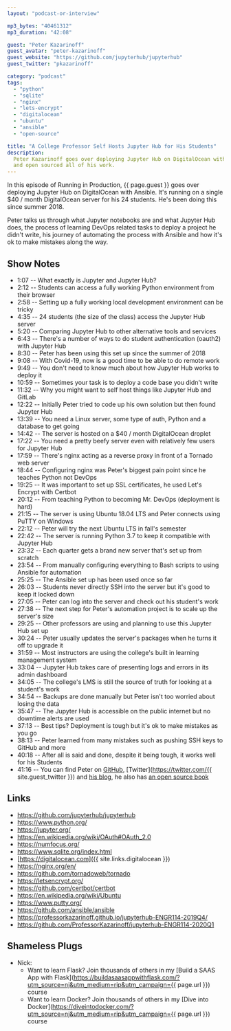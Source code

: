 ```yaml
---
layout: "podcast-or-interview"

mp3_bytes: "40461312"
mp3_duration: "42:08"

guest: "Peter Kazarinoff"
guest_avatar: "peter-kazarinoff"
guest_website: "https://github.com/jupyterhub/jupyterhub"
guest_twitter: "pkazarinoff"

category: "podcast"
tags:
  - "python"
  - "sqlite"
  - "nginx"
  - "lets-encrypt"
  - "digitalocean"
  - "ubuntu"
  - "ansible"
  - "open-source"

title: "A College Professor Self Hosts Jupyter Hub for His Students"
description:
  Peter Kazarinoff goes over deploying Jupyter Hub on DigitalOcean with Ansible
  and open sourced all of his work.
---
```


In this episode of Running in Production, {{ page.guest }}  goes over deploying
Jupyter Hub on DigitalOcean with Ansible. It's running on a single $40 / month
DigitalOcean server for his 24 students. He's been doing this since summer
2018.

Peter talks us through what Jupyter notebooks are and what Jupyter Hub does,
the process of learning DevOps related tasks to deploy a project he didn't
write, his journey of automating the process with Ansible and how it's ok to
make mistakes along the way.

## Show Notes

- 1:07 -- What exactly is Jupyter and Jupyter Hub?
- 2:12 -- Students can access a fully working Python environment from their browser
- 2:58 -- Setting up a fully working local development environment can be tricky
- 4:35 -- 24 students (the size of the class) access the Jupyter Hub server
- 5:20 -- Comparing Jupyter Hub to other alternative tools and services
- 6:43 -- There's a number of ways to do student authentication (oauth2) with Jupyter Hub
- 8:30 -- Peter has been using this set up since the summer of 2018
- 9:08 -- With Covid-19, now is a good time to be able to do remote work
- 9:49 -- You don't need to know much about how Jupyter Hub works to deploy it
- 10:59 -- Sometimes your task is to deploy a code base you didn't write
- 11:32 -- Why you might want to self host things like Jupyter Hub and GitLab
- 12:22 -- Initially Peter tried to code up his own solution but then found Jupyter Hub
- 13:39 -- You need a Linux server, some type of auth, Python and a database to get going
- 14:42 -- The server is hosted on a $40 / month DigitalOcean droplet
- 17:22 -- You need a pretty beefy server even with relatively few users for Jupyter Hub
- 17:59 -- There's nginx acting as a reverse proxy in front of a Tornado web server 
- 18:44 -- Configuring nginx was Peter's biggest pain point since he teaches Python not DevOps
- 19:25 -- It was important to set up SSL certificates, he used Let's Encrypt with Certbot
- 20:12 -- From teaching Python to becoming Mr. DevOps (deployment is hard)
- 21:15 -- The server is using Ubuntu 18.04 LTS and Peter connects using PuTTY on Windows
- 22:12 -- Peter will try the next Ubuntu LTS in fall's semester
- 22:42 -- The server is running Python 3.7 to keep it compatible with Jupyter Hub
- 23:32 -- Each quarter gets a brand new server that's set up from scratch
- 23:54 -- From manually configuring everything to Bash scripts to using Ansible for automation
- 25:25 -- The Ansible set up has been used once so far
- 26:03 -- Students never directly SSH into the server but it's good to keep it locked down
- 27:05 -- Peter can log into the server and check out his student's work
- 27:38 -- The next step for Peter's automation project is to scale up the server's size
- 29:25 -- Other professors are using and planning to use this Jupyter Hub set up
- 30:24 -- Peter usually updates the server's packages when he turns it off to upgrade it
- 31:59 -- Most instructors are using the college's built in learning management system
- 33:04 -- Jupyter Hub takes care of presenting logs and errors in its admin dashboard
- 34:05 -- The college's LMS is still the source of truth for looking at a student's work
- 34:54 -- Backups are done manually but Peter isn't too worried about losing the data
- 35:47 -- The Jupyter Hub is accessible on the public internet but no downtime alerts are used
- 37:13 -- Best tips? Deployment is tough but it's ok to make mistakes as you go
- 38:13 -- Peter learned from many mistakes such as pushing SSH keys to GitHub and more
- 40:18 -- After all is said and done, despite it being tough, it works well for his Students
- 41:16 -- You can find Peter on [GitHub](https://github.com/ProfessorKazarinoff), [Twitter](https://twitter.com/{{ site.guest_twitter }}) and [his blog](https://pythonforundergradengineers.com/), he also has [an open source book](https://problemsolvingwithpython.com/)

## Links

- <https://github.com/jupyterhub/jupyterhub>
- <https://www.python.org/>
- <https://jupyter.org/>
- <https://en.wikipedia.org/wiki/OAuth#OAuth_2.0>
- <https://numfocus.org/>
- <https://www.sqlite.org/index.html>
- [https://digitalocean.com]({{ site.links.digitalocean }})
- <https://nginx.org/en/>
- <https://github.com/tornadoweb/tornado>
- <https://letsencrypt.org/>
- <https://github.com/certbot/certbot>
- <https://en.wikipedia.org/wiki/Ubuntu>
- <https://www.putty.org/>
- <https://github.com/ansible/ansible>
- <https://professorkazarinoff.github.io/jupyterhub-ENGR114-2019Q4/>
- <https://github.com/ProfessorKazarinoff/jupyterhub-ENGR114-2020Q1>


## Shameless Plugs

- Nick:
  - Want to learn Flask? Join thousands of others in my
    [Build a SAAS App with Flask](https://buildasaasappwithflask.com/?utm_source=nj&utm_medium=rip&utm_campaign={{ page.url }})
    course
  - Want to learn Docker? Join thousands of others in my
    [Dive into Docker](https://diveintodocker.com/?utm_source=nj&utm_medium=rip&utm_campaign={{ page.url }})
    course
